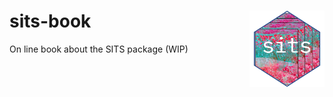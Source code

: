 # sits-book <img src="images/sits_sticker.png" align="right" width="120" />
On line book about the SITS package (WIP)
